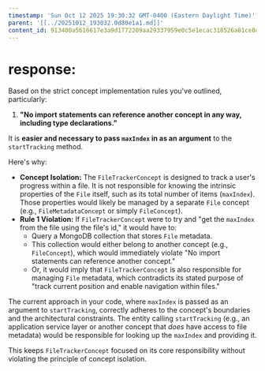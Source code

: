 ```yaml
---
timestamp: 'Sun Oct 12 2025 19:30:32 GMT-0400 (Eastern Daylight Time)'
parent: '[[../20251012_193032.0d80e1a1.md]]'
content_id: 913400a5616617e3a9d1772209aa29337959e0c5e1ecac318526a81ce8d2967b
---
```


# response:

Based on the strict concept implementation rules you've outlined, particularly:

1. **"No import statements can reference another concept in any way, including type declarations."**

It is **easier and necessary to pass `maxIndex` in as an argument** to the `startTracking` method.

Here's why:

* **Concept Isolation:** The `FileTrackerConcept` is designed to track a user's progress within a file. It is not responsible for knowing the intrinsic properties of the `File` itself, such as its total number of items (`maxIndex`). Those properties would likely be managed by a separate `File` concept (e.g., `FileMetadataConcept` or simply `FileConcept`).
* **Rule 1 Violation:** If `FileTrackerConcept` were to try and "get the `maxIndex` from the file using the file's id," it would have to:
  * Query a MongoDB collection that stores `File` metadata.
  * This collection would either belong to another concept (e.g., `FileConcept`), which would immediately violate "No import statements can reference another concept."
  * Or, it would imply that `FileTrackerConcept` is also responsible for managing `File` metadata, which contradicts its stated purpose of "track current position and enable navigation within files."

The current approach in your code, where `maxIndex` is passed as an argument to `startTracking`, correctly adheres to the concept's boundaries and the architectural constraints. The entity calling `startTracking` (e.g., an application service layer or another concept that *does* have access to file metadata) would be responsible for looking up the `maxIndex` and providing it.

This keeps `FileTrackerConcept` focused on its core responsibility without violating the principle of concept isolation.
